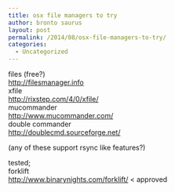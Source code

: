 ```yaml
---
title: osx file managers to try
author: bronto saurus
layout: post
permalink: /2014/08/osx-file-managers-to-try/
categories:
  - Uncategorized
---
```

files (free?)  
<http://filesmanager.info>  
xfile  
<http://rixstep.com/4/0/xfile/>  
mucommander  
<http://www.mucommander.com/>  
double commander  
<http://doublecmd.sourceforge.net/>

(any of these support rsync like features?)

tested;  
forklift  
<http://www.binarynights.com/forklift/> < approved